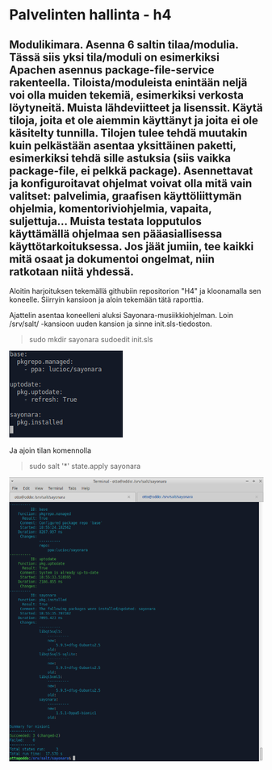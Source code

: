 # Palvelinten hallinta - h4

## Modulikimara. Asenna 6 saltin tilaa/modulia. Tässä siis yksi tila/moduli on esimerkiksi Apachen asennus package-file-service rakenteella. Tiloista/moduleista enintään neljä voi olla muiden tekemiä, esimerkiksi verkosta löytyneitä. Muista lähdeviitteet ja lisenssit. Käytä tiloja, joita et ole aiemmin käyttänyt ja joita ei ole käsitelty tunnilla. Tilojen tulee tehdä muutakin kuin pelkästään asentaa yksittäinen paketti, esimerkiksi tehdä sille astuksia (siis vaikka package-file, ei pelkkä package). Asennettavat ja konfiguroitavat ohjelmat voivat olla mitä vain valitset: palvelimia, graafisen käyttöliittymän ohjelmia, komentoriviohjelmia, vapaita, suljettuja... Muista testata lopputulos käyttämällä ohjelmaa sen pääasiallisessa käyttötarkoituksessa. Jos jäät jumiin, tee kaikki mitä osaat ja dokumentoi ongelmat, niin ratkotaan niitä yhdessä.

Aloitin harjoituksen tekemällä githubiin repositorion "H4" ja kloonamalla sen koneelle. Siirryin kansioon ja aloin tekemään tätä raporttia.

Ajattelin asentaa koneelleni aluksi Sayonara-musiikkiohjelman. Loin /srv/salt/ -kansioon uuden kansion ja sinne init.sls-tiedoston.

> sudo mkdir sayonara
> sudoedit init.sls

![sayonara-init](/H4images/sayonara-init.png)

Ja ajoin tilan komennolla

> sudo salt '*' state.apply sayonara

![sayonara-apply](/H4images/sayonara-apply.png)


